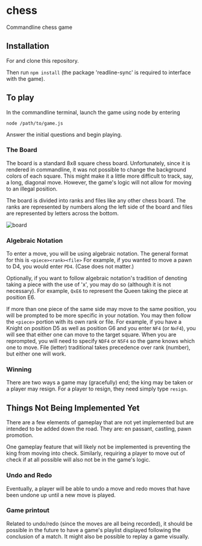 # chess
Commandline chess game

## Installation

For and clone this repository.

Then run ```npm install```
(the package 'readline-sync' is required to interface with the game).

## To play

In the commandline terminal, launch the game using node by entering
```
node /path/to/game.js
```
Answer the initial questions and begin playing.

### The Board
The board is a standard 8x8 square chess board.  Unfortunately, since it is rendered in commandline, it was not possible to change the background colors of each square.  This might make it a little more difficult to track, say, a long, diagonal move.  However, the game's logic will not allow for moving to an illegal position.

The board is divided into ranks and files like any other chess board.  The ranks are represented by numbers along the left side of the board and files are represented by letters across the bottom.

![board](https://user-images.githubusercontent.com/22224664/33736873-8138152a-db51-11e7-9fa8-c34c568ee448.png)



### Algebraic Notation

To enter a move, you will be using algebraic notation.  The general format for this is
```<piece><rank><file>```
For example, if you wanted to move a pawn to D4, you would enter ```PD4```.  (Case does not matter.)

Optionally, if you want to follow algebraic notation's tradition of denoting taking a piece with the use of 'x', you may do so (although it is not necessary).  For example, ```QxE6``` to represent the Queen taking the piece at position E6.

If more than one piece of the same side may move to the same position, you will be prompted to be more specific in your notation.  You may then follow the ```<piece>``` portion with its own rank or file.  For example, if you have a Knight on position D5 as well as position G6 and you enter ```NF4``` (or ```NxF4```), you will see that either one can move to the target square.  When you are reprompted, you will need to specify ```NDF4``` or ```N5F4``` so the game knows which one to move.  File (letter) traditional takes precedence over rank (number), but either one will work.

### Winning

There are two ways a game may (gracefully) end; the king may be taken or a player may resign.  For a player to resign, they need simply type ```resign```.

## Things Not Being Implemented Yet

There are a few elements of gameplay that are not yet implemented but are intended to be added down the road.  They are: en passant, castling, pawn promotion.

One gameplay feature that will likely not be implemented is preventing the king from moving into check.  Similarly, requiring a player to move out of check if at all possible will also not be in the game's logic.

### Undo and Redo

Eventually, a player will be able to undo a move and redo moves that have been undone up until a new move is played.  

### Game printout

Related to undo/redo (since the moves are all being recorded), it should be possible in the future to have a game's playlist displayed following the conclusion of a match.  It might also be possible to replay a game visually.
